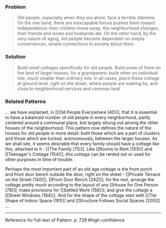### Problem
>Old people, especially when they are alone, face a terrible dilemma. On the one hand, there are inescapable forces pushes them toward independence: their children move away; the neighborhood changes; their friends and wives and husbands die. On the other hand, by the very nature of aging, old people become dependent on simple conveniences, simple connections to society about them.

### Solution
>Build small cottages specifically for old people. Build some of them on the land of larger houses, for a grandparent; build other on individual lots, much smaller than ordinary lots. In all cases, place these cottage at ground level, right on the street, where people are walking by, and close to neighborhood services and common land.

### Related Patterns
... we have explained, in [[Old People Everywhere (40)]], that it is essential to have a balanced number of old people in every neighborhood, partly centered around a communal place, but largely strung out among the other houses of the neighborhood. This pattern now defines the nature of the houses for old people in more detail: both those which are a part of clusters and those which are tucked, autonomously, between the larger houses. As we shall see, it seems desirable that every family should have a cottage like this, attached to it - [[The Family (75)]]. Like [[Rooms to Rent (153)]] and [[Teenager's Cottage (154)]], this cottage can be rented out or used for other purposes in time of trouble.

Perhaps the most important part of an old age cottage is the front porch and front door bench outside the door, right on the street - [[Private Terrace on the Street (140)]], [[Front Door Bench (242)]]; for the rest, arrange the cottage pretty much according to the layout of any [[House for One Person (78)]]; make provisions for [[Settled Work (156)]]; and give the cottage a [[Street Windows (164)]]. And for the shape of the cottage start with [[The Shape of Indoor Space (191)]] and [[Structure Follows Social Spaces (205)]] ...

---
Reference for full-text of Pattern: p. 729 #high-confidence 